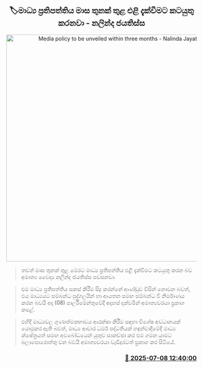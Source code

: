 <p align='center'><b><h2 align='center' title='Media policy to be unveiled within three months - Nalinda Jayatissa'>🏷මාධ්‍ය ප්‍රතිපත්තිය මාස තුනක් තුළ එළි දැක්වීමට කටයුතු කරනවා - නලින්ද ජයතිස්ස</h2></b></p>
<p align='center'><img src='https://helakuru.sgp1.cdn.digitaloceanspaces.com/esana/images/lib/nalinda-jayathissa-parliment.jpg' width='600' alt='Media policy to be unveiled within three months - Nalinda Jayatissa'></p>

> තවත් මාස තුනක් තුළ මෙරට මාධ්‍ය ප්‍රතිපත්තිය එළි දැක්වීමට කටයුතු කරන බව අමාත්‍ය වෛද්‍ය නලින්ද ජයතිස්ස පවසනවා.

> එම මාධ්‍ය ප්‍රතිපත්තිය සකස් කිරීම සිදු කරන්නේ ආණ්ඩුව විසින් නොවන බවත්, එය මාධ්‍යයට සම්බන්ධ පුද්ගලයින් හා ආයතන සමඟ සම්බන්ධ වී නිර්මාණය කරන බවයි අද (08) පාර්ලිමේන්තුවේදී අදහස් දක්වමින් අමාත්‍යවරයා ප්‍රකාශ කළේ.

> එහිදී මාධ්‍යවල ගුණාත්මකභාවය ආරක්ෂා කිරීම සඳහා විශේෂ අවධානයක් යොමුකර ඇති බවත්, මාධ්‍ය ආචාර ධර්ම පද්ධතියක් හඳුන්වාදීමේදී මාධ්‍ය ක්ෂේත්‍රයත් සමඟ අවබෝධයෙන් යුතුව සාකච්ඡා කර එම ගමන යාමට බලාපොරොත්තු වන බවයි අමාත්‍යවරයා වැඩිදුරටත් ප්‍රකාශ කර සිටියේ.



<h3 align='right'><a href='https://www.helakuru.lk/esana/p/111679/'>📅 2025-07-08 12:40:00</a></h3>
